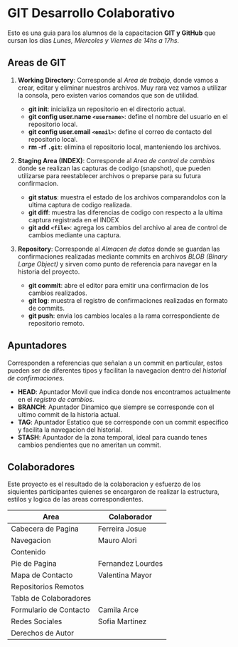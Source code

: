 # GIT Desarrollo Colaborativo

Esto es una guia para los alumnos de la capacitacion __GIT y GitHub__ que cursan los dias _Lunes, Miercoles y Viernes de 14hs a 17hs_.

## Areas de GIT

1. __Working Directory__: Corresponde al _Area de trabajo_, donde vamos a crear, editar y eliminar nuestros archivos. Muy rara vez vamos a utilizar la consola, pero existen varios comandos que son de utilidad.
    * __git init__: inicializa un repositorio en el directorio actual.
    * __git config user.name `<username>`__: define el nombre del usuario en el repositorio local.
    * __git config user.email `<email>`__: define el correo de contacto del repositorio local.
    * __rm -rf `.git`__: elimina el repositorio local, manteniendo los archivos.

1. __Staging Area (INDEX)__: Corresponde al _Area de control de cambios_ donde se realizan las capturas de codigo (snapshot), que pueden utilizarse para reestablecer archivos o preparse para su futura confirmacion.

    * __git status__: muestra el estado de los archivos comparandolos con la ultima captura de codigo realizada.
    * __git diff__: muestra las diferencias de codigo con respecto a la ultima captura registrada en el INDEX
    * __git add `<file>`__: agrega los cambios del archivo al area de control de cambios mediante una captura.

1. __Repository__: Corresponde al _Almacen de datos_ donde se guardan las confirmaciones realizadas mediante commits en archivos _BLOB (Binary Large Object)_ y sirven como punto de referencia para navegar en la historia del proyecto.

    * __git commit__: abre el editor para emitir una confirmacion de los cambios realizados.
    * __git log__: muestra el registro de confirmaciones realizadas en formato de commits.
    * __git push__: envia los cambios locales a la rama correspondiente de repositorio remoto.

## Apuntadores

Corresponden a referencias que señalan a un commit en particular, estos pueden ser de diferentes tipos y facilitan la navegacion dentro del _historial de confirmaciones_.

* __HEAD__: Apuntador Movil que indica donde nos encontramos actualmente en el _registro de cambios_.
* __BRANCH__: Apuntador Dinamico que siempre se corresponde con el ultimo commit de la historia actual.
* __TAG__: Apuntador Estatico que se corresponde con un commit especifico y facilita la navegacion del historial.
* __STASH__: Apuntador de la zona temporal, ideal para cuando tenes cambios pendientes que no ameritan un commit.

## Colaboradores

Este proyecto es el resultado de la colaboracion y esfuerzo de los siquientes participantes quienes se encargaron de realizar la estructura, estilos y logica de las areas correspondientes.

| Area | Colaborador |
|--|--|
|Cabecera de Pagina     | Ferreira Josue |
|Navegacion             | Mauro Alori
|Contenido              | |
|Pie de Pagina          | Fernandez Lourdes |
|Mapa de Contacto       | Valentina Mayor|
|Repositorios Remotos   | |
|Tabla de Colaboradores | |
|Formulario de Contacto | Camila Arce |
|Redes Sociales         | Sofia Martinez |
|Derechos de Autor      | |